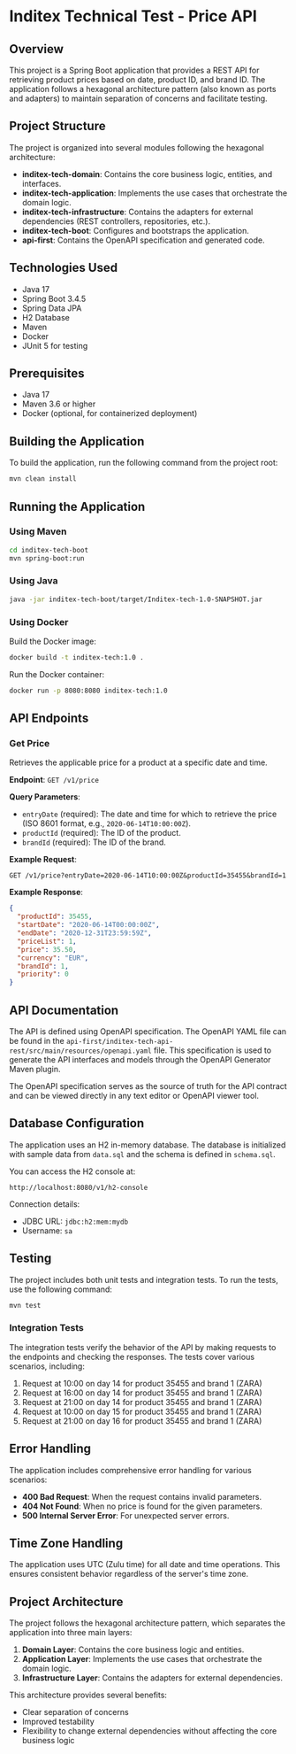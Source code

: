 # Inditex Technical Test - Price API

## Overview

This project is a Spring Boot application that provides a REST API for retrieving product prices based on date, product ID, and brand ID. The application follows a hexagonal architecture pattern (also known as ports and adapters) to maintain separation of concerns and facilitate testing.

## Project Structure

The project is organized into several modules following the hexagonal architecture:

- **inditex-tech-domain**: Contains the core business logic, entities, and interfaces.
- **inditex-tech-application**: Implements the use cases that orchestrate the domain logic.
- **inditex-tech-infrastructure**: Contains the adapters for external dependencies (REST controllers, repositories, etc.).
- **inditex-tech-boot**: Configures and bootstraps the application.
- **api-first**: Contains the OpenAPI specification and generated code.

## Technologies Used

- Java 17
- Spring Boot 3.4.5
- Spring Data JPA
- H2 Database
- Maven
- Docker
- JUnit 5 for testing

## Prerequisites

- Java 17
- Maven 3.6 or higher
- Docker (optional, for containerized deployment)

## Building the Application

To build the application, run the following command from the project root:

```bash
mvn clean install
```

## Running the Application

### Using Maven

```bash
cd inditex-tech-boot
mvn spring-boot:run
```

### Using Java

```bash
java -jar inditex-tech-boot/target/Inditex-tech-1.0-SNAPSHOT.jar
```

### Using Docker

Build the Docker image:

```bash
docker build -t inditex-tech:1.0 .
```

Run the Docker container:

```bash
docker run -p 8080:8080 inditex-tech:1.0
```


## API Endpoints

### Get Price

Retrieves the applicable price for a product at a specific date and time.

**Endpoint**: `GET /v1/price`

**Query Parameters**:
- `entryDate` (required): The date and time for which to retrieve the price (ISO 8601 format, e.g., `2020-06-14T10:00:00Z`).
- `productId` (required): The ID of the product.
- `brandId` (required): The ID of the brand.

**Example Request**:
```
GET /v1/price?entryDate=2020-06-14T10:00:00Z&productId=35455&brandId=1
```

**Example Response**:
```json
{
  "productId": 35455,
  "startDate": "2020-06-14T00:00:00Z",
  "endDate": "2020-12-31T23:59:59Z",
  "priceList": 1,
  "price": 35.50,
  "currency": "EUR",
  "brandId": 1,
  "priority": 0
}
```

## API Documentation

The API is defined using OpenAPI specification. The OpenAPI YAML file can be found in the `api-first/inditex-tech-api-rest/src/main/resources/openapi.yaml` file. This specification is used to generate the API interfaces and models through the OpenAPI Generator Maven plugin.

The OpenAPI specification serves as the source of truth for the API contract and can be viewed directly in any text editor or OpenAPI viewer tool.

## Database Configuration

The application uses an H2 in-memory database. The database is initialized with sample data from `data.sql` and the schema is defined in `schema.sql`.

You can access the H2 console at:

```
http://localhost:8080/v1/h2-console
```

Connection details:
- JDBC URL: `jdbc:h2:mem:mydb`
- Username: `sa`

## Testing

The project includes both unit tests and integration tests. To run the tests, use the following command:

```bash
mvn test
```

### Integration Tests

The integration tests verify the behavior of the API by making requests to the endpoints and checking the responses. The tests cover various scenarios, including:

1. Request at 10:00 on day 14 for product 35455 and brand 1 (ZARA)
2. Request at 16:00 on day 14 for product 35455 and brand 1 (ZARA)
3. Request at 21:00 on day 14 for product 35455 and brand 1 (ZARA)
4. Request at 10:00 on day 15 for product 35455 and brand 1 (ZARA)
5. Request at 21:00 on day 16 for product 35455 and brand 1 (ZARA)

## Error Handling

The application includes comprehensive error handling for various scenarios:

- **400 Bad Request**: When the request contains invalid parameters.
- **404 Not Found**: When no price is found for the given parameters.
- **500 Internal Server Error**: For unexpected server errors.

## Time Zone Handling

The application uses UTC (Zulu time) for all date and time operations. This ensures consistent behavior regardless of the server's time zone.

## Project Architecture

The project follows the hexagonal architecture pattern, which separates the application into three main layers:

1. **Domain Layer**: Contains the core business logic and entities.
2. **Application Layer**: Implements the use cases that orchestrate the domain logic.
3. **Infrastructure Layer**: Contains the adapters for external dependencies.

This architecture provides several benefits:
- Clear separation of concerns
- Improved testability
- Flexibility to change external dependencies without affecting the core business logic
